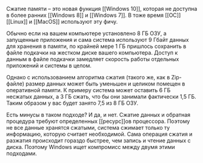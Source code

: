Сжатие памяти – это новая функция [[Windows 10]], которая не доступна в более ранних [[Windows 8]] и [[Windows 7]]. В тоже время [[ОС]] [[Linux]] и [[MacOS]] используют эту фичу.

Обычно если на вашем компьютере установлено 8 ГБ ОЗУ, а запущенные приложения и сама система используют 9 Гбайт данных для хранения в памяти, по крайней мере 1 ГБ пришлось сохранить в файле подкачки на жестком диске вашего компьютера. Доступ к данным в файле подкачки замедляет скорость работы отдельных приложений и системы в целом.

Однако с использованием алгоритма сжатия (такого же, как в Zip-файле) размер данных может быть уменьшен и целиком помещен в оперативной памяти. К примеру система может оставить 6 ГБ несжатых данных, а 3 ГБ сжать, что бы они занимали фактически 1,5 ГБ. Таким образом у вас будет занято 7,5 из 8 ГБ ОЗУ.

Есть минусы в таком подходе? И да, и нет. Сжатие данных и обратная процедура требуют определенных [[ресурс]]ов процессора. Поэтому не все данные хранятся сжатыми, система сжимает только ту информацию, которую считает необходимой. Сама операция сжатия и разжатия происходит гораздо быстрее, чем запись и чтение данных с диска. Поэтому Windows ищет компромисс между двумя этими подходами.